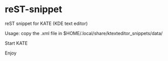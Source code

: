 # reST-snippet
reST snippet for KATE (KDE text editor)

Usage: copy the .xml file in $HOME/.local/share/ktexteditor_snippets/data/

Start KATE

Enjoy
